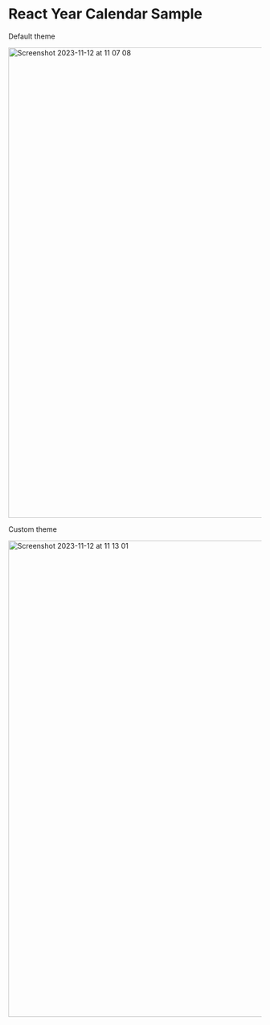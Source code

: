 # React Year Calendar Sample

Default theme

<img width="937" alt="Screenshot 2023-11-12 at 11 07 08" src="https://github.com/ahmad-lp-sn/react-year-calendar-sample/assets/128972012/634ba740-9dcc-4f57-a2c9-b59e4641fe6d">

Custom theme

<img width="949" alt="Screenshot 2023-11-12 at 11 13 01" src="https://github.com/ahmad-lp-sn/react-year-calendar-sample/assets/128972012/7a41e354-6165-4e39-b7f6-8e94be85f6a2">
